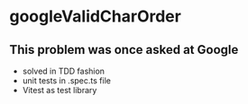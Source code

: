# googleValidCharOrder

## This problem was once asked at Google

- solved in TDD fashion
- unit tests in .spec.ts file
- Vitest as test library
